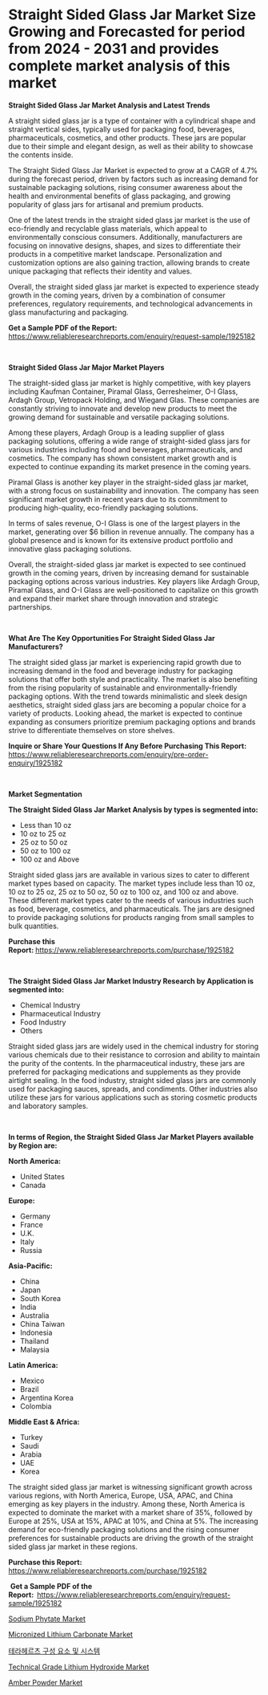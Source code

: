 <p><h1>Straight Sided Glass Jar Market Size Growing and Forecasted for period from 2024 - 2031 and provides complete market analysis of this market</h1></p><p><strong>Straight Sided Glass Jar Market Analysis and Latest Trends</strong></p>
<p><p>A straight sided glass jar is a type of container with a cylindrical shape and straight vertical sides, typically used for packaging food, beverages, pharmaceuticals, cosmetics, and other products. These jars are popular due to their simple and elegant design, as well as their ability to showcase the contents inside.</p><p>The Straight Sided Glass Jar Market is expected to grow at a CAGR of 4.7% during the forecast period, driven by factors such as increasing demand for sustainable packaging solutions, rising consumer awareness about the health and environmental benefits of glass packaging, and growing popularity of glass jars for artisanal and premium products.</p><p>One of the latest trends in the straight sided glass jar market is the use of eco-friendly and recyclable glass materials, which appeal to environmentally conscious consumers. Additionally, manufacturers are focusing on innovative designs, shapes, and sizes to differentiate their products in a competitive market landscape. Personalization and customization options are also gaining traction, allowing brands to create unique packaging that reflects their identity and values.</p><p>Overall, the straight sided glass jar market is expected to experience steady growth in the coming years, driven by a combination of consumer preferences, regulatory requirements, and technological advancements in glass manufacturing and packaging.</p></p>
<p><strong>Get a Sample PDF of the Report:&nbsp;</strong> <a href="https://www.reliableresearchreports.com/enquiry/request-sample/1925182">https://www.reliableresearchreports.com/enquiry/request-sample/1925182</a></p>
<p>&nbsp;</p>
<p><strong>Straight Sided Glass Jar Major Market Players</strong></p>
<p><p>The straight-sided glass jar market is highly competitive, with key players including Kaufman Container, Piramal Glass, Gerresheimer, O-I Glass, Ardagh Group, Vetropack Holding, and Wiegand Glas. These companies are constantly striving to innovate and develop new products to meet the growing demand for sustainable and versatile packaging solutions.</p><p>Among these players, Ardagh Group is a leading supplier of glass packaging solutions, offering a wide range of straight-sided glass jars for various industries including food and beverages, pharmaceuticals, and cosmetics. The company has shown consistent market growth and is expected to continue expanding its market presence in the coming years.</p><p>Piramal Glass is another key player in the straight-sided glass jar market, with a strong focus on sustainability and innovation. The company has seen significant market growth in recent years due to its commitment to producing high-quality, eco-friendly packaging solutions.</p><p>In terms of sales revenue, O-I Glass is one of the largest players in the market, generating over $6 billion in revenue annually. The company has a global presence and is known for its extensive product portfolio and innovative glass packaging solutions.</p><p>Overall, the straight-sided glass jar market is expected to see continued growth in the coming years, driven by increasing demand for sustainable packaging options across various industries. Key players like Ardagh Group, Piramal Glass, and O-I Glass are well-positioned to capitalize on this growth and expand their market share through innovation and strategic partnerships.</p></p>
<p>&nbsp;</p>
<p><strong>What Are The Key Opportunities For Straight Sided Glass Jar Manufacturers?</strong></p>
<p><p>The straight sided glass jar market is experiencing rapid growth due to increasing demand in the food and beverage industry for packaging solutions that offer both style and practicality. The market is also benefiting from the rising popularity of sustainable and environmentally-friendly packaging options. With the trend towards minimalistic and sleek design aesthetics, straight sided glass jars are becoming a popular choice for a variety of products. Looking ahead, the market is expected to continue expanding as consumers prioritize premium packaging options and brands strive to differentiate themselves on store shelves.</p></p>
<p><strong>Inquire or Share Your Questions If Any Before Purchasing This Report:</strong> <a href="https://www.reliableresearchreports.com/enquiry/pre-order-enquiry/1925182">https://www.reliableresearchreports.com/enquiry/pre-order-enquiry/1925182</a></p>
<p>&nbsp;</p>
<p><strong>Market Segmentation</strong></p>
<p><strong>The Straight Sided Glass Jar Market Analysis by types is segmented into:</strong></p>
<p><ul><li>Less than 10 oz</li><li>10 oz to 25 oz</li><li>25 oz to 50 oz</li><li>50 oz to 100 oz</li><li>100 oz and Above</li></ul></p>
<p><p>Straight sided glass jars are available in various sizes to cater to different market types based on capacity. The market types include less than 10 oz, 10 oz to 25 oz, 25 oz to 50 oz, 50 oz to 100 oz, and 100 oz and above. These different market types cater to the needs of various industries such as food, beverage, cosmetics, and pharmaceuticals. The jars are designed to provide packaging solutions for products ranging from small samples to bulk quantities.</p></p>
<p><strong>Purchase this Report:&nbsp;</strong><a href="https://www.reliableresearchreports.com/purchase/1925182">https://www.reliableresearchreports.com/purchase/1925182</a></p>
<p>&nbsp;</p>
<p><strong>The Straight Sided Glass Jar Market Industry Research by Application is segmented into:</strong></p>
<p><ul><li>Chemical Industry</li><li>Pharmaceutical Industry</li><li>Food Industry</li><li>Others</li></ul></p>
<p><p>Straight sided glass jars are widely used in the chemical industry for storing various chemicals due to their resistance to corrosion and ability to maintain the purity of the contents. In the pharmaceutical industry, these jars are preferred for packaging medications and supplements as they provide airtight sealing. In the food industry, straight sided glass jars are commonly used for packaging sauces, spreads, and condiments. Other industries also utilize these jars for various applications such as storing cosmetic products and laboratory samples.</p></p>
<p>&nbsp;</p>
<p><strong>In terms of Region, the Straight Sided Glass Jar Market Players available by Region are:</strong></p>
<p>
    <p> <strong> North America: </strong>
        <ul>
            <li>United States</li>
            <li>Canada</li>
        </ul>
        </p> 
    <p> <strong> Europe: </strong>
        <ul>
            <li>Germany</li>
            <li>France</li>
            <li>U.K.</li>
            <li>Italy</li>
            <li>Russia</li>
        </ul>
        </p> 
    <p> <strong> Asia-Pacific: </strong>
        <ul>
            <li>China</li>
            <li>Japan</li>
            <li>South Korea</li>
            <li>India</li>
            <li>Australia</li>
            <li>China Taiwan</li>
            <li>Indonesia</li>
            <li>Thailand</li>
            <li>Malaysia</li>
        </ul>
        </p> 
    <p> <strong> Latin America: </strong>
        <ul>
            <li>Mexico</li>
            <li>Brazil</li>
            <li>Argentina Korea</li>
            <li>Colombia</li>
        </ul>
        </p> 
    <p> <strong> Middle East & Africa: </strong>
        <ul>
            <li>Turkey</li>
            <li>Saudi</li>
            <li>Arabia</li>
            <li>UAE</li>
            <li>Korea</li>
        </ul>
    </p>
    </p>
<p><p>The straight sided glass jar market is witnessing significant growth across various regions, with North America, Europe, USA, APAC, and China emerging as key players in the industry. Among these, North America is expected to dominate the market with a market share of 35%, followed by Europe at 25%, USA at 15%, APAC at 10%, and China at 5%. The increasing demand for eco-friendly packaging solutions and the rising consumer preferences for sustainable products are driving the growth of the straight sided glass jar market in these regions.</p></p>
<p><strong>Purchase this Report: </strong><a href="https://www.reliableresearchreports.com/purchase/1925182">https://www.reliableresearchreports.com/purchase/1925182</a></p>
<p>&nbsp;<strong>Get a Sample PDF of the Report:&nbsp;&nbsp;</strong><a href="https://www.reliableresearchreports.com/enquiry/request-sample/1925182">https://www.reliableresearchreports.com/enquiry/request-sample/1925182</a></p>
<p><strong></strong></p>
<p><p><a href="https://view.publitas.com/reportprime-1/sodium-phytate-market-insights-market-players-and-forecast-till-2031/">Sodium Phytate Market</a></p><p><a href="https://natural-crush-b99.notion.site/Micronized-Lithium-Carbonate-Market-Challenges-Opportunities-and-Growth-Drivers-and-Major-Market--0a37027e405340bebe80434d19d61da2">Micronized Lithium Carbonate Market</a></p><p><a href="https://medium.com/@donovanvioliy49qi80cb1qtv/%ED%85%8C%EB%9D%BC%ED%97%A4%EB%A5%B4%EC%B8%A0-%EA%B5%AC%EC%84%B1-%EC%9A%94%EC%86%8C-%EB%B0%8F-%EC%8B%9C%EC%8A%A4%ED%85%9C-%EC%8B%9C%EC%9E%A5-%EB%B6%84%EC%84%9D-%EA%B8%80%EB%A1%9C%EB%B2%8C-%EC%82%B0%EC%97%85-%EC%A0%84%EB%A7%9D-%EB%B0%8F-%EC%A0%84%EB%A7%9D-2024%EB%85%84%EB%B6%80%ED%84%B0-2031%EB%85%84%EA%B9%8C%EC%A7%80-f0a4f0cad1d4">테라헤르츠 구성 요소 및 시스템</a></p><p><a href="https://zircon-bluebell-299.notion.site/Technical-Grade-Lithium-Hydroxide-Market-Size-Growth-Outlook-from-2024-to-2031-projecting-at-Marke-9013b73a2e20460796652030df38bfc6">Technical Grade Lithium Hydroxide Market</a></p><p><a href="https://view.publitas.com/reportprime-1/amber-powder-market-insights-market-players-and-forecast-till-2031/">Amber Powder Market</a></p></p>